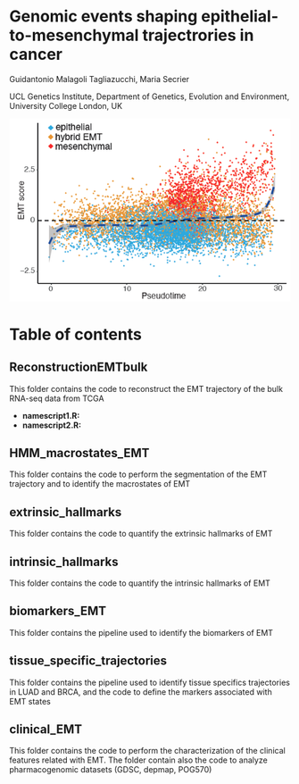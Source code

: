 # Genomic events shaping epithelial-to-mesenchymal trajectrories in cancer
Guidantonio Malagoli Tagliazucchi, Maria Secrier

UCL Genetics Institute, Department of Genetics,  Evolution and Environment,  University College London,  UK 

![alt text](https://github.com/secrierlab/EMT/blob/main/figrepo.png)

# Table of contents

## ReconstructionEMTbulk
This folder contains the code to reconstruct the EMT trajectory of the bulk RNA-seq data from TCGA
- **namescript1.R:**
- **namescript2.R:**

## HMM_macrostates_EMT
This folder contains the code to perform the segmentation of the EMT trajectory and to identify the macrostates of EMT


## extrinsic_hallmarks
This folder contains the code to quantify the extrinsic hallmarks of EMT

## intrinsic_hallmarks
This folder contains the code to quantify the intrinsic hallmarks of EMT

## biomarkers_EMT
This folder contains the pipeline used to identify the biomarkers of EMT

## tissue_specific_trajectories
This folder contains the pipeline used to identify tissue specifics trajectories in LUAD and BRCA, and the code to define the markers associated with EMT states

## clinical_EMT
This folder contains the code to perform the characterization of the clinical features related with EMT. The folder contain also the code to analyze pharmacogenomic datasets (GDSC, depmap, POG570)



